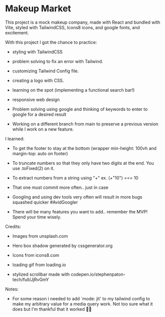 # Makeup Market

This project is a mock makeup company, made with React and bundled with Vite, styled with TailwindCSS, Icons8 icons, and google fonts, and excitement.

With this project I got the chance to practice:

- styling with TailwindCSS

- problem solving to fix an error with Tailwind.

- customizing Tailwind Config file.

- creating a logo with CSS.

- learning on the spot (implementing a functional search bar!)

- responsive web design

- Problem solving using google and thinking of keywords to enter to google for a desired result

- Working on a different branch from main to preserve a previous version while I work on a new feature.


I learned:

- To get the footer to stay at the bottom (wrapper min-height: 100vh and margin-top: auto on footer)

- To truncate numbers so that they only have two digits at the end. You use .toFixed(2) on it.

- To extract numbers from a string using "+" ex. (+"10") === 10

- That one must commit more often.. just in case

- Googling and using dev tools very often will result in more bugs squashed quicker #AvidGoogler

- There will be many features you want to add.. remember the MVP! Spend your time wisely.

Credits:

- Images from unsplash.com

- Hero box shadow generated by cssgenerator.org

- Icons from icons8.com

- loading gif from loading.io

- stylized scrollbar made with codepen.io/stephenpaton-tech/full/JjRvGmY

Notes:

- For some reason i needed to add `mode: jit' to my tailwind config to make my arbitrary value for a media query work. Not too sure what it does but I'm thankful that it worked 🤷‍♀️
